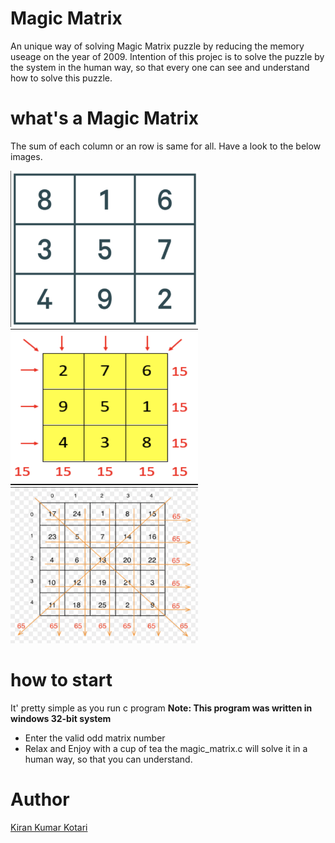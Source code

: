 # Magic Matrix

An unique way of solving Magic Matrix puzzle by reducing the memory useage on the year of 2009. Intention of this projec is to solve the puzzle by the system in the human way, so that every one can see and understand how to solve this puzzle.

# what's a Magic Matrix

The sum of each column or an row is same for all. Have a look to the below images.

<img title="3x3 Matrix" src="https://raw.githubusercontent.com/college-projects-passion/magic_matrix/master/resources/3x3_puzzle.png" width="300" height="250">
<img title="3x3 Matrix Explination" src="https://raw.githubusercontent.com/college-projects-passion/magic_matrix/master/resources/3x3_puzzle1.png" width="300" height="250">
<img title="3x3 Matrix" src="https://raw.githubusercontent.com/college-projects-passion/magic_matrix/master/resources/5x5_puzzle.png" width="300" height="250">

# how to start

It' pretty simple as you run c program __Note: This program was written in windows 32-bit system__
- Enter the valid odd matrix number
- Relax and Enjoy with a cup of tea the magic_matrix.c will solve it in a human way, so that you can understand.

# Author
[Kiran Kumar Kotari](https://github.com/kirankotari/)
